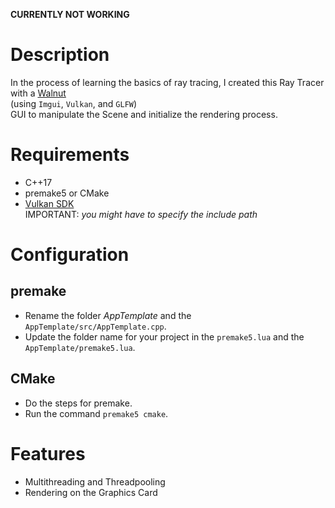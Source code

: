 **CURRENTLY NOT WORKING**
# Description
In the process of learning the basics of ray tracing, I created this Ray Tracer with a [Walnut](https://github.com/StudioCherno/Walnut/)\
(using ```Imgui```, ```Vulkan```, and ```GLFW```)\
GUI to manipulate the Scene and initialize the rendering process.

# Requirements
- C++17
- premake5 or CMake
- [Vulkan SDK](https://vulkan.lunarg.com/)\
  IMPORTANT: *you might have to specify the include path*

# Configuration
## premake
- Rename the folder *AppTemplate* and the ```AppTemplate/src/AppTemplate.cpp```.
- Update the folder name for your project in the ```premake5.lua``` and the ```AppTemplate/premake5.lua```.
## CMake
- Do the steps for premake.
- Run the command ```premake5 cmake```.

# Features
- Multithreading and Threadpooling
- Rendering on the Graphics Card

